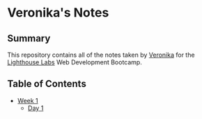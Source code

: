 # Veronika's Notes

## Summary 

This repository contains all of the notes taken by [Veronika](https://github.com/nikaffa) for the [Lighthouse Labs](https://www.lighthouselabs.ca/) Web Development Bootcamp.

## Table of Contents
* [Week 1](/Week_1)
  * [Day 1](/Week_1/Day_1)